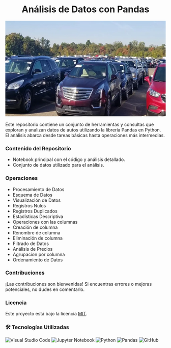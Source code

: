 # <center>Análisis de Datos con Pandas</center>
<p align="center">
<img src="src\image01.png"  height=300 weight=700>
</p>







Este repositorio contiene un conjunto de herramientas y consultas que exploran y analizan datos de autos utilizando la librería Pandas en Python. El análisis abarca desde tareas básicas hasta operaciones más intermedias.

### Contenido del Repositorio

- Notebook principal con el código y análisis detallado.
- Conjunto de datos utilizado para el análisis.


### Operaciones 
- Procesamiento de Datos
- Esquema de Datos
- Visualización de Datos 
- Registros Nulos
- Registros Duplicados
- Estadísticas Descriptiva 
- Operaciones con las columnas
- Creación de columna
- Renombre de columna
- Eliminación de columna
- Filtrado de Datos
- Análisis de Precios
- Agrupacion por columna
- Ordenamiento de Datos

### Contribuciones

¡Las contribuciones son bienvenidas! Si encuentras errores o mejoras potenciales, no dudes en comentarlo.

### Licencia

Este proyecto está bajo la licencia [MIT](LICENSE).

### 🛠 Tecnologías Utilizadas

![Visual Studio Code](https://img.shields.io/badge/Colab-F9AB00?style=for-the-badge&logo=googlecolab&color=525252)
![Jupyter Notebook](https://img.shields.io/badge/jupyter-%23FA0F00.svg?style=for-the-badge&logo=jupyter&logoColor=white)
![Python](https://img.shields.io/badge/python-3670A0?style=for-the-badge&logo=python&logoColor=ffdd54)
![Pandas](https://img.shields.io/badge/pandas-%23150458.svg?style=for-the-badge&logo=pandas&logoColor=white)
![GitHub](https://img.shields.io/badge/github-%23121011.svg?style=for-the-badge&logo=github&logoColor=white)